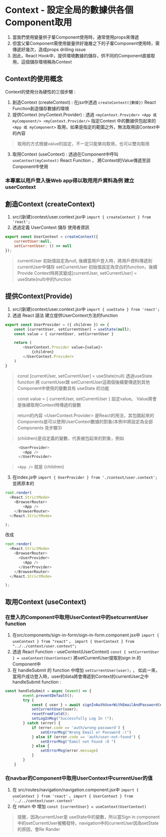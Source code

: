 # Context - 設定全局的數據供各個Component取用
1. 當我們使用變量供子輩Component使用時，通常使用props來傳遞
2. 但當父輩Component需使用變量供好幾層之下的子輩Component使用時，需傳遞好幾次，造成props drilling issue
3. 因此，React Hook中，提供環境數據的儲存，供不同的Component直接取用，這個儲存環境稱為Context

## Context的使用概念
Context的使用分為硬性的三個步驟 : 
1. 創造Context (createContext) : 在jsx中透過 ` createContext({數據}) ` React Function創造儲存數據的環境
2. 提供Context (myContext.Provider) : 透過 `<myContext.Provider> <App 或 myComponent/> <myContext.Provider/>` 指定Context 中的數據供包起來的 ` <App 或 myComponent> ` 取用，如果是指定的範圍之外，無法取用該Context中的內容 
> 取用的方式根據value的設定，不一定只能單向取用，也可以雙向取用
3. 取用Context (useContext) : 透過在Component中呼叫 `useContext(myContext)` React Function ， 將Context的Value傳遞至該Conponent中使用

### 本專案以用戶登入後Web app得以取用用戶資料為例 建立userContext
## 創造Context (createContext)
1. src/(新建)context/user.context.jsx中 ` import { createContext } from 'react'; `
2. 透過定義 UserContext 儲存 使用者資訊
```js 
export const UserContext = createContext({
    currentUser:null,
    setCurrentUser: () => null
}); 
```
> currentUser 初始值設定為null, 後續當用戶登入時，將用戶資料傳遞到currentUser中儲存
> setCurrentUser 初始值設定為空白的function，後續Provide Context時將其變成[currentUser, setCurrentUser] = useState(null)中的function

## 提供Context(Provide)
1. src/(新建)context/user.context.jsx中 ` import { useState } from 'react'; `
2. 透過 React 語法 建立提供UserContext方法的function
```js
export const UserProvider = ({ children }) => {
    const [currentUser, setCurrentUser] = useState(null);
    const value = { currentUser, setCurrentUser }

    return (
        <UserContext.Provider value={value}>
            {children}
        </UserContext.Provider>
    )
}
```
> const [currentUser, setCurrentUser] = useState(null) 透過useState function 將 currentUser跟 setCurrentUser這兩個後續要傳遞到其他Component中使用的變數具有 useState 的功能
 
> const value = { currentUser, setCurrentUser } 設定value。 Value將會是後續取用Context時傳遞的變數
 
> return的內容 <UserContext.Provider> 是React的用法，其包圍起來的Components是可以使用UserContext數據的對象(本例中將設定為全部Components 見步驟3)
 
> {children}是自定義的變數，代表被包起來的對象，例如
```js
      <UserProvider>
        <App />
      </UserProvider>
```
> `<App />` 就是 {children}
3. 在index.js中 ` import { UserProvider } from './context/user.context'; ` 並將原本的
```js
root.render(
  <React.StrictMode>
    <BrowserRouter>
        <App />
    </BrowserRouter>
  </React.StrictMode>

);
```
改成
```js
root.render(
  <React.StrictMode>
    <BrowserRouter>
      <UserProvider>
        <App />
      </UserProvider>
    </BrowserRouter>
  </React.StrictMode>

);
```
## 取用Context (useContext)
### 在登入的Component中取用UserContext中的setcurrentUser function
1. 在src/components/sign-in-form/sign-in-form.component.jsx中 ` import { useContext } from "react" ` 、 ` import { UserContext } from "../../context/user.context"; `
2. 透過 React Function - useContext(UserContext) ` const { setCurrentUser } = useContext(UserContext) ` 將setCurrentUser提取到sign in 的 Component中
3. 在 handleSubmit 的 function 中增加 ` setCurrentUser(user); ` ， 如此一來，當用戶成功登入時，user的data將會傳遞到Context的currentUser之中
handleSubmit function : 
```js
const handleSubmit = async (event) => {
        event.preventDefault();
        try {
            const { user } = await signInAuthUserWithEmailAndPassword(email, password)
            setCurrentUser(user);
            resetFromField();
            setLogInMsg("Successfully Log In !");
        } catch (error) {
            if (error.code == 'auth/wrong-password') {
                setErrorMsg("Wrong Email or Password :(")
            } else if (error.code == 'auth/user-not-found') {
                setErrorMsg("Eamil not Found :O ")
            } else {
                setErrorMsg(error.message)
            }
        }
    }
```
### 在navbar的Component中取用UserContext中currentUser的值
1. 在 src/routes/navigation/navigation.component.jsx中 ` import { useContext } from 'react' ` 、` import { UserContext } from '../../context/user.context' `
2. 在 return 中 增加 `const {currentUser} = useContext(UserContext) `  
> 提醒，因為currentUser是 useState中的變數，所以當Sign in component中的setCurrentUser被觸發時，navigation中的currentUser因為setState的原因，會Re Rander